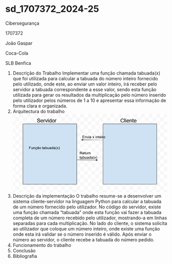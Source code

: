# sd_1707372_2024-25

Cibersegurança
 
1707372

João Gaspar

Coca-Cola

SLB Benfica

1. Descrição do Trabalho
Implementar uma função chamada tabuada(x) que foi utilizada para calcular a tabuada do número inteiro fornecido pelo utilizado, onde este, ao enviar um valor inteiro, irá receber pelo servidor a tabuada correspondente a esse valor, sendo esta função utilizada para gerar os resultados da multiplicação pelo número inserido pelo utilizador pelos números de 1 a 10 e apresentar essa informação de forma clara e organizada.	
2. Arquitectura do trabalho
![Minha Foto](/Trabalho/Arquitetura_Trabalho.png)
3. Descrição da implementação
O trabalho resume-se a desenvolver um sistema cliente-servidor na linguagem Python para calcular a tabuada de um número fornecido pelo utilizador. No código do servidor, existe uma função chamada “tabuada” onde esta função vai fazer a tabuada completa de um número recebido pelo utilizador, mostrando-a em linhas separadas para cada multiplicação. No lado do cliente, o sistema solicita ao utilizador que coloque um número inteiro, onde existe uma função onde esta irá validar se o número inserido é válido. Após enviar o número ao servidor, o cliente recebe a tabuada do número pedido. 
4. Funcionamento do trabalho	
5. Conclusão	
6. Bibliografia
